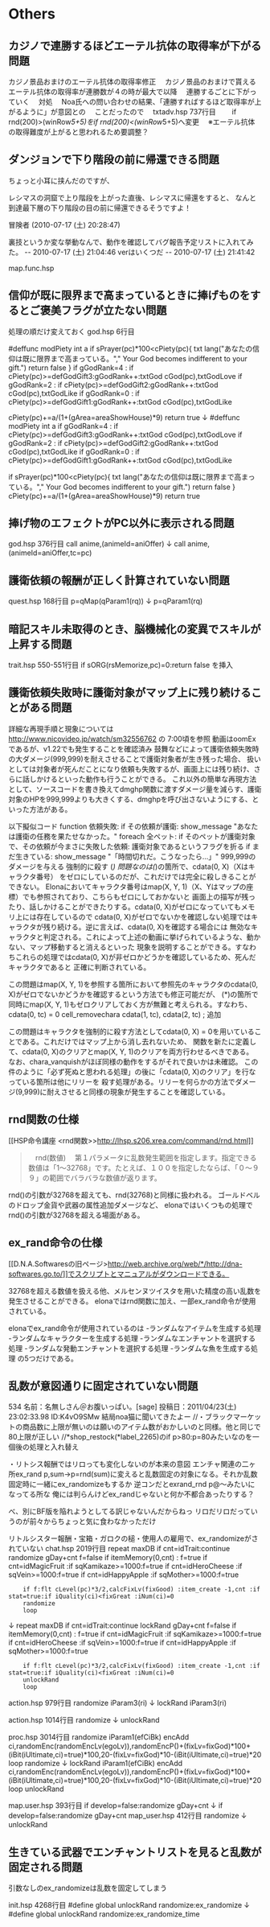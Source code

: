 # Others


## カジノで連勝するほどエーテル抗体の取得率が下がる問題
カジノ景品おまけのエーテル抗体の取得率修正
　カジノ景品のおまけで貰えるエーテル抗体の取得率が連勝数が４の時が最大で以降
　連勝するごとに下がっていく
　対処
　Noa氏への問い合わせの結果、「連勝すればするほど取得率が上がるように」が意図との
　ことだったので
　txtadv.hsp 737行目
　　if rnd(200)>(winRow*5+5)をif rnd(200)<(winRow*5+5)へ変更
　※エーテル抗体の取得難度が上がると思われるため要調整？

## ダンジョンで下り階段の前に帰還できる問題
ちょっと小耳に挟んだのですが、

レシマスの洞窟で上り階段を上がった直後、レシマスに帰還をすると、
なんと到達最下層の下り階段の目の前に帰還できるそうですよ！

冒険者 (2010-07-17 (土) 20:28:47)

裏技というか変な挙動なんで、動作を確認してバグ報告予定リストに入れてみた。 -- 2010-07-17 (土) 21:04:46
verはいくつだ -- 2010-07-17 (土) 21:41:42

map.func.hsp

## 信仰が既に限界まで高まっているときに捧げものをするとご褒美フラグが立たない問題

処理の順だけ変えておく
god.hsp 6行目

 #deffunc modPiety int a
  if sPrayer(pc)*100<cPiety(pc){
    txt lang("あなたの信仰は既に限界まで高まっている。"," Your God becomes indifferent to your gift.")
    return false
    }
  if gGodRank=4 : if cPiety(pc)>=defGodGift3:gGodRank++:txtGod cGod(pc),txtGodLove
  if gGodRank=2 : if cPiety(pc)>=defGodGift2:gGodRank++:txtGod cGod(pc),txtGodLike
  if gGodRank=0 : if cPiety(pc)>=defGodGift1:gGodRank++:txtGod cGod(pc),txtGodLike
 
  cPiety(pc)+=a/(1+(gArea=areaShowHouse)*9)
  return true
↓
 #deffunc modPiety int a
  if gGodRank=4 : if cPiety(pc)>=defGodGift3:gGodRank++:txtGod cGod(pc),txtGodLove
  if gGodRank=2 : if cPiety(pc)>=defGodGift2:gGodRank++:txtGod cGod(pc),txtGodLike
  if gGodRank=0 : if cPiety(pc)>=defGodGift1:gGodRank++:txtGod cGod(pc),txtGodLike
 
  if sPrayer(pc)*100<cPiety(pc){
    txt lang("あなたの信仰は既に限界まで高まっている。"," Your God becomes indifferent to your gift.")
    return false
    }
  cPiety(pc)+=a/(1+(gArea=areaShowHouse)*9)
  return true


## 捧げ物のエフェクトがPC以外に表示される問題

god.hsp 376行目
  call anime,(animeId=aniOffer)
↓
  call anime,(animeId=aniOffer,tc=pc)

## 護衛依頼の報酬が正しく計算されていない問題

quest.hsp 168行目
    p=qMap(qParam1(rq))
↓
    p=qParam1(rq)

## 暗記スキル未取得のとき、脳機械化の変異でスキルが上昇する問題

trait.hsp 550-551行目
    if sORG(rsMemorize,pc)=0:return false
を挿入


## 護衛依頼失敗時に護衛対象がマップ上に残り続けることがある問題

詳細な再現手順と現象については http://www.nicovideo.jp/watch/sm32556762 の 7:00頃を参照
動画はoomExであるが、v1.22でも発生することを確認済み
鼓舞などによって護衛依頼失敗時の大ダメージ(999,999)を耐えさせることで護衛対象者が生き残った場合、
扱いとしては対象者が死んだことになり依頼も失敗するが、画面上には残り続け、さらに話しかけるといった動作も行うことができる。
これ以外の簡単な再現方法として、ソースコードを書き換えてdmghp関数に渡すダメージ量を減らす、護衛対象のHPを999,999よりも大きくする、dmghpを呼び出さないようにする、といった方法がある。

以下擬似コード
 function 依頼失敗:
    if その依頼が護衛:
        show_message "あなたは護衛の任務を果たせなかった。"
        foreach 全ペット:
            if そのペットが護衛対象で、その依頼が今まさに失敗した依頼:
                護衛対象であるというフラグを折る
                if まだ生きている:
                    show_message "「時間切れだ。こうなったら...」"
                    999,999のダメージを与える
                強制的に殺す (*)
問題なのは(*)の箇所で、cdata(0, X)（Xはキャラクタ番号） をゼロにしているのだが、これだけでは完全に殺しきることができない。
Elonaにおいてキャラクタ番号はmap(X, Y, 1)（X、Yはマップの座標）でも参照されており、こちらもゼロにしておかないと
画面上の描写が残ったり、話しかけることができたりする。cdata(0, X)がゼロになっていてもメモリ上には存在しているので
cdata(0, X)がゼロでないかを確認しない処理ではキャラクタが残り続ける。逆に言えば、cdata(0, X)を確認する場合には
無効なキャラクタと判定される。これによって上述の動画に挙げられているような、動かない、マップ移動すると消えるといった
現象を説明することができる。すなわちこれらの処理ではcdata(0, X)が非ゼロかどうかを確認しているため、死んだキャラクタであると
正確に判断されている。

この問題はmap(X, Y, 1)を参照する箇所において参照先のキャラクタのcdata(0, X)がゼロでないかどうかを確認するという方法でも修正可能だが、
(*)の箇所で同時にmap(X, Y, 1)もゼロクリアしておく方が無難と考えられる。すなわち、
 cdata(0, tc) = 0
 cell_removechara cdata(1, tc), cdata(2, tc) ; 追加

この問題はキャラクタを強制的に殺す方法としてcdata(0, X) = 0を用いていることである。これだけではマップ上から消し去れないため、
関数を新たに定義して、cdata(0, X)のクリアとmap(X, Y, 1)のクリアを両方行わせるべきである。
なお、chara_vanquishがほぼ同様の動作をするがそれで良いかは未確認。
この件のように「必ず死ぬと思われる処理」の後に「cdata(0, X)のクリア」を行なっている箇所は他にリリーを
殺す処理がある。リリーを何らかの方法でダメージ(9,999)に耐えさせると同様の現象が発生することを確認している。



## rnd関数の仕様
[[HSP命令講座 <rnd関数>>http://lhsp.s206.xrea.com/command/rnd.html]]
>　rnd(数値)
>　第１パラメータに乱数発生範囲を指定します。指定できる数値は「1～32768」です。たとえば、１００を指定したならば、「０～９９」の範囲でバラバラな数値が返ります。

rnd()の引数が32768を超えても、rnd(32768)と同様に扱われる。
ゴールドベルのドロップ金貨や武器の属性追加ダメージなど、
elonaではいくつもの処理でrnd()の引数が32768を超える場面がある。

## ex_rand命令の仕様
[[D.N.A.Softwaresの旧ページ>http://web.archive.org/web/*/http://dna-softwares.go.to/]]でスクリプトとマニュアルがダウンロードできる。

32768を超える数値を扱える他、メルセンヌツイスタを用いた精度の高い乱数を発生させることができる。
elonaではrnd関数に加え、一部ex_rand命令が使用されている。

elonaでex_rand命令が使用されているのは
-ランダムなアイテムを生成する処理
-ランダムなキャラクターを生成する処理
-ランダムなエンチャントを選択する処理
-ランダムな発動エンチャントを選択する処理
-ランダムな魚を生成する処理
の5つだけである。

## 乱数が意図通りに固定されていない問題
534 名前：名無しさん＠お腹いっぱい。[sage] 投稿日：2011/04/23(土) 23:02:33.98 ID:K4vO9SMw
結局noa猫に聞いてきたよー
//・ブラックマーケットの商品数に上限が無いのは願いのアイテム数がおかしいのと同様。他と同じで80上限が正しい
//*shop_restock(*label_2265)のif p>80:p=80みたいなのを一個後の処理と入れ替え

・リトシス報酬ではリロっても変化しないのが本来の意図
エンチャ関連の二ヶ所ex_rand p,sum→p=rnd(sum)に変えると乱数固定の対象になる。それか乱数固定時に一緒にex_randomizeもするか
逆コンだとexrand_rnd p@～みたいになってる所な
俺には判らんけどex_randじゃないと何か不都合あったりする？

べ、別にBF版を陥れようとしてる訳じゃないんだからねっ
リロだリロだっていうのが前々からちょっと気に食わなかっただけ

リトルシスター報酬・宝箱・ガロクの槌・使用人の雇用で、ex_randomizeがされていない
chat.hsp 2019行目
        repeat maxDB
        if cnt=idTrait:continue
        randomize gDay+cnt
        f=false
        if itemMemory(0,cnt) : f=true
        if cnt=idMagicFruit :if sqKamikaze>=1000:f=true
        if cnt=idHeroCheese :if sqVein>=1000:f=true
        if cnt=idHappyApple :if sqMother>=1000:f=true
        
        if f:flt cLevel(pc)*3/2,calcFixLv(fixGood) :item_create -1,cnt :if stat=true:if iQuality(ci)<fixGreat :iNum(ci)=0
        randomize
        loop
↓
        repeat maxDB
        if cnt=idTrait:continue
        lockRand gDay+cnt
        f=false
        if itemMemory(0,cnt) : f=true
        if cnt=idMagicFruit :if sqKamikaze>=1000:f=true
        if cnt=idHeroCheese :if sqVein>=1000:f=true
        if cnt=idHappyApple :if sqMother>=1000:f=true
        
        if f:flt cLevel(pc)*3/2,calcFixLv(fixGood) :item_create -1,cnt :if stat=true:if iQuality(ci)<fixGreat :iNum(ci)=0
        unlockRand
        loop
action.hsp 979行目
  randomize iParam3(ri)
↓
  lockRand iParam3(ri)

action.hsp 1014行目
  randomize
↓
  unlockRand

proc.hsp 3014行目
  randomize iParam1(efCiBk)
  encAdd ci,randomEnc(randomEncLv(egoLv)),randomEncP()+(fixLv=fixGod)*100+(iBit(iUltimate,ci)=true)*100,20-(fixLv=fixGod)*10-(iBit(iUltimate,ci)=true)*20
  loop
  randomize
↓
  lockRand iParam1(efCiBk)
  encAdd ci,randomEnc(randomEncLv(egoLv)),randomEncP()+(fixLv=fixGod)*100+(iBit(iUltimate,ci)=true)*100,20-(fixLv=fixGod)*10-(iBit(iUltimate,ci)=true)*20
  loop
  unlockRand

map.user.hsp 393行目
  if develop=false:randomize gDay+cnt
↓
  if develop=false:randomize gDay+cnt
map_user.hsp 412行目
  randomize
↓
  unlockRand

## 生きている武器でエンチャントリストを見ると乱数が固定される問題
引数なしのex_randomizeは乱数を固定してしまう

init.hsp 4268行目
  #define global unlockRand randomize:ex_randomize
↓
  #define global unlockRand randomize:ex_randomize_time

